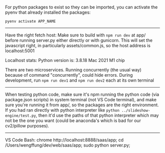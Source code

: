 For python packages to exist so they can be imported, you can activate the pyenv that already installed the packages:

```
pyenv activate APP_NAME
```

---

Have the right fetch host:
Make sure to build with `npm run dev` at app/ before running server.py either directly or with gunicorn. This will set the javascript right, in particularly assets/common.js, so the host address is localhost:5001

Localhost stats:
Python version is: 3.8.18
Mac 2021 M1 chip

There are two microservices. Running concurrently (the usual way) because of command "concurrently", could hide errors.
During development, run `npm run dev1` and `npm run dev2` each at its own terminal

---

When testing python code, make sure it's npm running the python code (via package.json scripts) in system terminal (not VS Code terminal), and make sure you're running it from app/, so the packages are the right environment. If you had ran directly with python interpreter like `python ../slideshow-engine/test.py`, then it'd use the paths of that python interpreter which may not be the one you want (could be anaconda's which is bad for our cv2/pillow purposes).

---

VS Code Bash:
chrome http://localhost:8888/saas/app; cd /Users/wengffung/dev/web/saas/app; sudo python server.py;